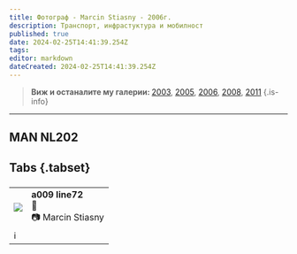 ```yaml
---
title: Фотограф - Marcin Stiasny - 2006г.
description: Транспорт, инфрастуктура и мобилност
published: true
date: 2024-02-25T14:41:39.254Z
tags: 
editor: markdown
dateCreated: 2024-02-25T14:41:39.254Z
---
```


> <b>Виж и останалите му галерии: </b>[2003](/bg/gallery/2003-marcin-stiasny), [2005](/bg/gallery/2005-marcin-stiasny), [2006](/bg/gallery/2006-marcin-stiasny), [2008](/bg/gallery/2008-marcin-stiasny), [2011](/bg/gallery/2011-marcin-stiasny)
{.is-info}


---

## MAN NL202
## Tabs {.tabset}
###
<!--следващ пост--> 
<div class="table-responsive"><table style="width:100%"><tr>
<td><img src="http://46.10.181.183:1518/trinmo/gallery/marcin-stiasny-straszny/straszny-2005/a009-line72.jpg"></td>
<td><b><b>a009 line72</b></b><br>📌  <br> 📷 Marcin Stiasny</td></tr>
  <td colspan=2 >ℹ️ </td></table></div>